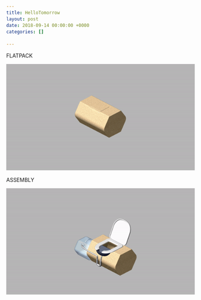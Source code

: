 ```yaml
---
title: HelloTomorrow
layout: post
date: 2018-09-14 00:00:00 +0000
categories: []

---
```

FLATPACK

![](/uploads/trim_FlatPack.gif)

ASSEMBLY

![](/uploads/trim_assembled.gif)